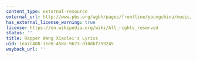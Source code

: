 ```yaml
---
content_type: external-resource
external_url: http://www.pbs.org/wgbh/pages/frontline/youngchina/music/lyrics.html
has_external_license_warning: true
license: https://en.wikipedia.org/wiki/All_rights_reserved
status: ''
title: Rapper Wang Xiaolei's Lyrics
uid: 1ea7c408-1ee0-458a-9673-d38dbf259245
wayback_url: ''
---
```

